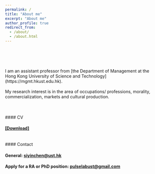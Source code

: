 ```yaml
---
permalink: /
title: "About me"
excerpt: "About me"
author_profile: true
redirect_from: 
  - /about/
  - /about.html
---   
```

<br/>  
<br/>  
<br/>  
<br/>  
I am an assistant professor from [the Department of Management at the Hong Kong University of Science and Technology](https://mgmt.hkust.edu.hk).    
<br/>  
<br/>  
My research interest is in the area of occupations/ professions, morality, commercialization, markets and cultural production. 
<br/>  
<br/>  
<br/>  
<br/>  
#### CV
    
#### [[Download]](../assets/CV.pdf)    
<br/>     
#### Contact
   
#### General: [siyinchen@ust.hk](mailto:siyinchen@ust.hk)
#### Apply for a RA or PhD position:  [pulselabust@gmail.com](mailto:pulselabust@gmail.com)
